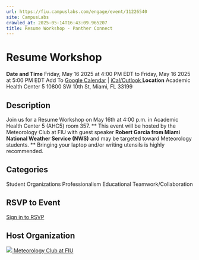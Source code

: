 ```yaml
---
url: https://fiu.campuslabs.com/engage/event/11226540
site: CampusLabs
crawled_at: 2025-05-14T16:43:09.965207
title: Resume Workshop - Panther Connect
---
```


# Resume Workshop
**Date and Time**
Friday, May 16 2025 at 4:00 PM EDT  to 
Friday, May 16 2025 at 5:00 PM EDT
Add To [Google Calendar](https://fiu.campuslabs.com/engage/event/11226540/googlepublish) | [iCal/Outlook ](https://fiu.campuslabs.com/engage/event/11226540.ics)
**Location**
Academic Health Center 5
10800 SW 10th St, Miami, FL 33199
## Description
Join us for a Resume Workshop on May 16th at 4:00 p.m. in Academic Health Center 5 (AHC5) room 357.
**
This event will be hosted by the Meteorology Club at FIU with guest speaker **Robert Garcia from Miami National Weather Service (NWS)** and may be targeted toward Meteorology students. 
**
Bringing your laptop and/or writing utensils is highly recommended.
## Categories
Student Organizations
Professionalism
Educational
Teamwork/Collaboration
## RSVP to Event
[Sign in to RSVP](https://fiu.campuslabs.com/engage/account/login?returnUrl=/engage/event/11226540)
## Host Organization
[![](https://se-images.campuslabs.com/clink/images/b689ac57-9002-4c2b-bacc-87570b41d12931658c9c-7e3e-4e2b-96ff-3e0a84abfbc9.png?preset=small-sq) Meteorology Club at FIU ](https://fiu.campuslabs.com/engage/organization/metclub)
